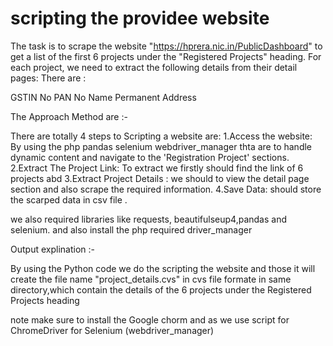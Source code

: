 # scripting the providee website

The task is to scrape the website "https://hprera.nic.in/PublicDashboard" to get a list of the first 6 projects under the "Registered Projects" heading. For each project, we need to extract the following details from their detail pages:
There are :

GSTIN No
PAN No
Name
Permanent Address

The Approach Method are :-

There are totally 4 steps to Scripting a website are:
1.Access the website: By using the php pandas selenium webdriver_manager thta are to handle dynamic content and navigate to the 'Registration Project' sections.
2.Extract The Project Link: To extract we firstly should find the link of 6 projects abd 
3.Extract Project Details : we should to view the detail page section and also scrape the required information.
4.Save Data: should store the scarped data in csv file .

we also required libraries like 
requests, beautifulseup4,pandas and selenium.
 and also install the php required driver_manager 

Output explination :-

By using the Python code we do the scripting the website and those it will create the file name "project_details.cvs" in cvs file formate in same directory,which contain the details of the 6 projects under the Registered Projects heading

note 
make sure to install the Google chorm and as we use script for ChromeDriver for Selenium (webdriver_manager)
